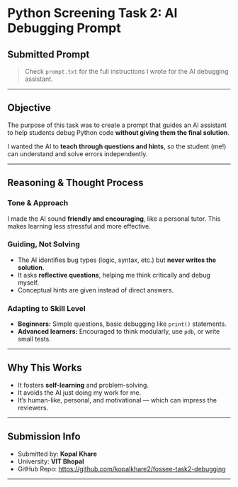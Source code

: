# Python Screening Task 2: AI Debugging Prompt

## Submitted Prompt

> Check `prompt.txt` for the full instructions I wrote for the AI debugging assistant.

---

## Objective

The purpose of this task was to create a prompt that guides an AI assistant to help students debug Python code **without giving them the final solution**.  

I wanted the AI to **teach through questions and hints**, so the student (me!) can understand and solve errors independently.

---

##  Reasoning & Thought Process

### Tone & Approach
I made the AI sound **friendly and encouraging**, like a personal tutor. This makes learning less stressful and more effective.  

### Guiding, Not Solving
- The AI identifies bug types (logic, syntax, etc.) but **never writes the solution**.
- It asks **reflective questions**, helping me think critically and debug myself.
- Conceptual hints are given instead of direct answers.

### Adapting to Skill Level
- **Beginners:** Simple questions, basic debugging like `print()` statements.
- **Advanced learners:** Encouraged to think modularly, use `pdb`, or write small tests.

---

## Why This Works
- It fosters **self-learning** and problem-solving.
- It avoids the AI just doing my work for me.
- It’s human-like, personal, and motivational — which can impress the reviewers.

---

## Submission Info

- Submitted by: **Kopal Khare**  
- University: **VIT Bhopal**  
- GitHub Repo: https://github.com/kopalkhare2/fossee-task2-debugging

---
